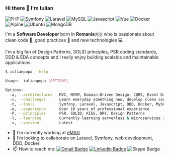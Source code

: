 ### Hi there 👋 I'm Iulian

![PHP](https://img.shields.io/badge/PHP-777BB4?style=for-the-badge&logo=php&logoColor=white)
![Symfony](https://img.shields.io/badge/Symfony-000000?style=for-the-badge&logo=Symfony&logoColor=fff)
![Laravel](https://img.shields.io/badge/Laravel-FF2D20?style=for-the-badge&logo=laravel&logoColor=white)
![MySQL](https://img.shields.io/badge/MySQL-00000F?style=for-the-badge&logo=mysql&logoColor=white)
![Javascript](https://img.shields.io/badge/JavaScript-F7DF1E?style=for-the-badge&logo=javascript&logoColor=black)
![Vue](https://img.shields.io/badge/Vue.js-35495E?style=for-the-badge&logo=vue.js&logoColor=4FC08D)
![Docker](https://img.shields.io/badge/Docker-2CA5E0?style=for-the-badge&logo=docker&logoColor=white)
![Alpine](https://img.shields.io/badge/Alpine_Linux-0D597F?style=for-the-badge&logo=alpine-linux&logoColor=white)
![Ubuntu](https://img.shields.io/badge/Ubuntu-E95420?style=for-the-badge&logo=ubuntu&logoColor=white)
![MongoDB](https://img.shields.io/badge/MongoDB-4EA94B?style=for-the-badge&logo=mongodb&logoColor=white)



I'm a **Software Developer** born in **Romania**🇷🇴 who is passionate about clean code 🧹, good practices 📖 and new technologies 💻 

I'm a big fan of Design Patterns, SOLID principles, PSR coding standards, DDD & EDA concepts and I really enjoy building scalable and maintainable applications.

```bash
$ iulianpopa --help

Usage:  iulianpopa [OPTIONS]

Options:
  -a, --architectures   MVC, MVVM, Domain-Driven Design, CQRS, Event Driven Architecture
  -c, --challenges      Learn everyday something new, develop clean code, build scalable application architecture
  -t, --tools           Symfony, Laravel, Javascript, DDD, Docker, MySQL, MongoDB, ElasticSearch, PHRETS and more
  -e, --experience      Over 10 years of professional experience
  -P, --principles      PSR, SOLID, KISS, DRY, Design Patterns
  -l, --learning        Currently learning serverless & microservices in depth
  -v, --version         Latest
```

- 🔭  I’m currently working at [eMAG](https://www.emag.ro/)
- 👯  I’m looking to collaborate on Laravel, Symfony, web development, DDD, Docker
- 📫  How to reach me: [![Gmail Badge](https://img.shields.io/badge/-iulyanpopa@gmail.com-D14836?style=flat&logo=Gmail&logoColor=white)](mailto:iulyanpopa@gmail.com "Connect via Email")
 [![Linkedin Badge](https://img.shields.io/badge/-Iulian%20Popa-0077B5?style=flat&logo=Linkedin&logoColor=white)](https://www.linkedin.com/in/iulyanpopa/ "Connect on LinkedIn")
 ![Skype Badge](https://img.shields.io/badge/-iulyanpopa-00aff0?style=flat&logo=Skype&logoColor=white)

